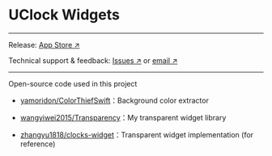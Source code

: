 # UClock Widgets

---

Release: [App Store ↗](https://apps.apple.com/us/app/uclock-widget/id1622170600)

Technical support & feedback: [Issues ↗](https://github.com/wangyiwei2015/U-Clock-Widget/issues) or [email ↗](mailto:wangyw.dev@outlook.com)

---

Open-source code used in this project

- [yamoridon/ColorThiefSwift](https://github.com/yamoridon/ColorThiefSwift)：Background color extractor

- [wangyiwei2015/Transparency](https://github.com/wangyiwei2015/Transparency)：My transparent widget library

- [zhangyu1818/clocks-widget](https://github.com/zhangyu1818/clocks-widget)：Transparent widget implementation (for reference)